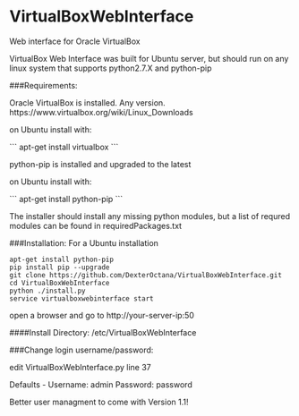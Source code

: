 # VirtualBoxWebInterface
Web interface for Oracle VirtualBox

VirtualBox Web Interface was built for Ubuntu server, but should run on any linux system that supports python2.7.X and python-pip

###Requirements: 
<p>Oracle VirtualBox is installed. Any version. https://www.virtualbox.org/wiki/Linux_Downloads</p>
<p>on Ubuntu install with: </p>
```
apt-get install virtualbox
```
<p>python-pip is installed and upgraded to the latest</p>
<p>on Ubuntu install with:</p> 
```
apt-get install python-pip
```
<p>The installer should install any missing python modules, but a list of requred modules can be found in requiredPackages.txt</p>
  
###Installation:
For a Ubuntu installation
```
apt-get install python-pip
pip install pip --upgrade
git clone https://github.com/DexterOctana/VirtualBoxWebInterface.git
cd VirtualBoxWebInterface
python ./install.py
service virtualboxwebinterface start
```
open a browser and go to http://your-server-ip:50

####Install Directory: /etc/VirtualBoxWebInterface
  
###Change login username/password:
<p>edit VirtualBoxWebInterface.py line 37</p>
<p>Defaults - Username: admin Password: password</p>
<p>Better user managment to come with Version 1.1!</p>

